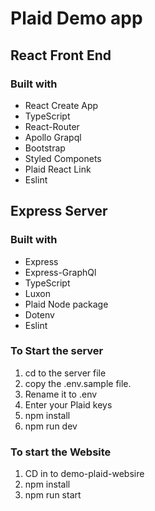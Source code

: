 # Plaid Demo app
## React Front End
### Built with
- React Create App
- TypeScript
- React-Router
- Apollo Grapql
- Bootstrap
- Styled Componets
- Plaid React Link
- Eslint


## Express Server
### Built with
- Express
- Express-GraphQl
- TypeScript
- Luxon
- Plaid Node package
- Dotenv
- Eslint

### To Start the server
1. cd to the server file
1. copy the .env.sample file. 
1. Rename it to .env
1. Enter your Plaid keys
1. npm install
1. npm run dev

### To start the Website
1. CD in to demo-plaid-websire
1. npm install
1. npm run start

